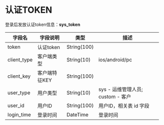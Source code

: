 # 认证TOKEN

登录后发放认证token信息：**sys_token**

|字段名        |字段说明        |类型         |描述
|-------------|---------------|------------|-----------------|
|token        |认证token       |String(100)
|client_type  |客户端类型       |String(10)  | ios/android/pc
|client_key   |客户端特征KEY    |String(100)
|user_type    |用户类型         |String(10)  | sys - 运维管理人员; custom - 客户
|user_id      |用户ID          |String(100)  | 用户ID，相关表 id 字段
|login_time   |登录时间         |DateTime    | 登录时间
